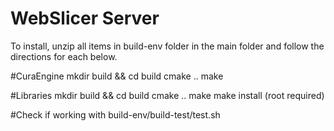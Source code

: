 # WebSlicer Server
To install,
unzip all items in build-env folder in the main folder and follow the directions for each below.

#CuraEngine
mkdir build && cd build
cmake ..
make

#Libraries
mkdir build && cd build
cmake ..
make
make install (root required)

#Check if working with 
build-env/build-test/test.sh


